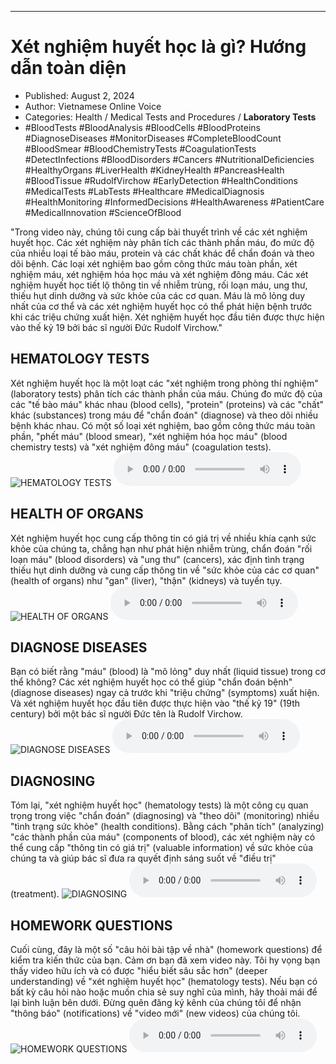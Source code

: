 
---

# Xét nghiệm huyết học là gì? Hướng dẫn toàn diện

- Published: August 2, 2024
- Author: Vietnamese Online Voice
- Categories: Health / Medical Tests and Procedures / **Laboratory Tests**
- #BloodTests #BloodAnalysis #BloodCells #BloodProteins #DiagnoseDiseases #MonitorDiseases #CompleteBloodCount #BloodSmear #BloodChemistryTests #CoagulationTests #DetectInfections #BloodDisorders #Cancers #NutritionalDeficiencies #HealthyOrgans #LiverHealth #KidneyHealth #PancreasHealth #BloodTissue #RudolfVirchow #EarlyDetection #HealthConditions #MedicalTests #LabTests #Healthcare #MedicalDiagnosis #HealthMonitoring #InformedDecisions #HealthAwareness #PatientCare #MedicalInnovation #ScienceOfBlood

"Trong video này, chúng tôi cung cấp bài thuyết trình về các xét nghiệm huyết học. Các xét nghiệm này phân tích các thành phần máu, đo mức độ của nhiều loại tế bào máu, protein và các chất khác để chẩn đoán và theo dõi bệnh. Các loại xét nghiệm bao gồm công thức máu toàn phần, xét nghiệm máu, xét nghiệm hóa học máu và xét nghiệm đông máu. Các xét nghiệm huyết học tiết lộ thông tin về nhiễm trùng, rối loạn máu, ung thư, thiếu hụt dinh dưỡng và sức khỏe của các cơ quan. Máu là mô lỏng duy nhất của cơ thể và các xét nghiệm huyết học có thể phát hiện bệnh trước khi các triệu chứng xuất hiện. Xét nghiệm huyết học đầu tiên được thực hiện vào thế kỷ 19 bởi bác sĩ người Đức Rudolf Virchow."


## HEMATOLOGY TESTS

Xét nghiệm huyết học là một loạt các "xét nghiệm trong phòng thí nghiệm" (laboratory tests) phân tích các thành phần của máu. Chúng đo mức độ của các "tế bào máu" khác nhau (blood cells), "protein" (proteins) và các "chất" khác (substances) trong máu để "chẩn đoán" (diagnose) và theo dõi nhiều bệnh khác nhau. Có một số loại xét nghiệm, bao gồm công thức máu toàn phần, "phết máu" (blood smear), "xét nghiệm hóa học máu" (blood chemistry tests) và "xét nghiệm đông máu" (coagulation tests).
![HEMATOLOGY TESTS](https://http-archiver-apis-production-80.schnworks.com/storage/images/transitions/2024-08-02/transition--17547966078-Montserrat-Regular-004895.jpg)
<audio controls>
    <source src="https://http-archiver-apis-production-80.schnworks.com/storage/storage/audio/file-5960256208.mp3" type="audio/mpeg">
</audio>



## HEALTH OF ORGANS

Xét nghiệm huyết học cung cấp thông tin có giá trị về nhiều khía cạnh sức khỏe của chúng ta, chẳng hạn như phát hiện nhiễm trùng, chẩn đoán "rối loạn máu" (blood disorders) và "ung thư" (cancers), xác định tình trạng thiếu hụt dinh dưỡng và cung cấp thông tin về "sức khỏe của các cơ quan" (health of organs) như "gan" (liver), "thận" (kidneys) và tuyến tụy.
![HEALTH OF ORGANS](https://http-archiver-apis-production-80.schnworks.com/storage/images/transitions/2024-08-02/transition--688457223-Montserrat-Regular-4A148C.jpg)
<audio controls>
    <source src="https://http-archiver-apis-production-80.schnworks.com/storage/storage/audio/file-25926386161.mp3" type="audio/mpeg">
</audio>



## DIAGNOSE DISEASES

Bạn có biết rằng "máu" (blood) là "mô lỏng" duy nhất (liquid tissue) trong cơ thể không? Các xét nghiệm huyết học có thể giúp "chẩn đoán bệnh" (diagnose diseases) ngay cả trước khi "triệu chứng" (symptoms) xuất hiện. Và xét nghiệm huyết học đầu tiên được thực hiện vào "thế kỷ 19" (19th century) bởi một bác sĩ người Đức tên là Rudolf Virchow.
![DIAGNOSE DISEASES](https://http-archiver-apis-production-80.schnworks.com/storage/images/transitions/2024-08-02/transition--28930861187-Montserrat-Medium-283593.jpg)
<audio controls>
    <source src="https://http-archiver-apis-production-80.schnworks.com/storage/storage/audio/file-6479675148.mp3" type="audio/mpeg">
</audio>



## DIAGNOSING

Tóm lại, "xét nghiệm huyết học" (hematology tests) là một công cụ quan trọng trong việc "chẩn đoán" (diagnosing) và "theo dõi" (monitoring) nhiều "tình trạng sức khỏe" (health conditions). Bằng cách "phân tích" (analyzing) "các thành phần của máu" (components of blood), các xét nghiệm này có thể cung cấp "thông tin có giá trị" (valuable information) về sức khỏe của chúng ta và giúp bác sĩ đưa ra quyết định sáng suốt về "điều trị" (treatment).
![DIAGNOSING](https://http-archiver-apis-production-80.schnworks.com/storage/images/transitions/2024-08-02/transition-7680767-Montserrat-Medium-9C27B0.jpg)
<audio controls>
    <source src="https://http-archiver-apis-production-80.schnworks.com/storage/storage/audio/file-1665827869.mp3" type="audio/mpeg">
</audio>



## HOMEWORK QUESTIONS

Cuối cùng, đây là một số "câu hỏi bài tập về nhà" (homework questions) để kiểm tra kiến ​​thức của bạn. Cảm ơn bạn đã xem video này. Tôi hy vọng bạn thấy video hữu ích và có được "hiểu biết sâu sắc hơn" (deeper understanding) về "xét nghiệm huyết học" (hematology tests). Nếu bạn có bất kỳ câu hỏi nào hoặc muốn chia sẻ suy nghĩ của mình, hãy thoải mái để lại bình luận bên dưới. Đừng quên đăng ký kênh của chúng tôi để nhận "thông báo" (notifications) về "video mới" (new videos) của chúng tôi.
![HOMEWORK QUESTIONS](https://http-archiver-apis-production-80.schnworks.com/storage/images/transitions/2024-08-02/transition--15363540908-Montserrat-Bold-303F9F.jpg)
<audio controls>
    <source src="https://http-archiver-apis-production-80.schnworks.com/storage/storage/audio/file-19120863219.mp3" type="audio/mpeg">
</audio>

